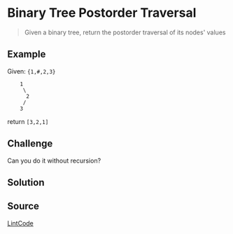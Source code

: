 # Binary Tree Postorder Traversal

> Given a binary tree, return the postorder traversal of its nodes' values

## Example

Given: `{1,#,2,3}`

```
    1
     \
      2
     /
    3
```

return `[3,2,1]`

## Challenge

Can you do it without recursion?

## Solution


## Source

[LintCode](https://www.lintcode.com/en/problem/binary-tree-postorder-traversal/)